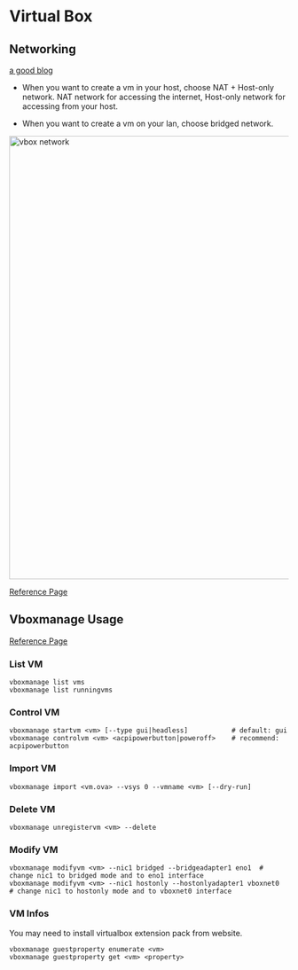 # Virtual Box

## Networking

[a good blog](https://blogs.oracle.com/scoter/post/oracle-vm-virtualbox-networking-options-and-how-to-manage-them)

-   When you want to create a vm in your host, choose NAT + Host-only network. NAT network for accessing the internet, Host-only network for accessing from your host.

-   When you want to create a vm on your lan, choose bridged network.

<img src="https://raw.githubusercontent.com/dingyiyi0226/notes/master/img/virtualbox_network.png" alt="vbox network" width="800"/>

[Reference Page](https://www.virtualbox.org/manual/ch06.html)


## Vboxmanage Usage

[Reference Page](https://www.virtualbox.org/manual/ch08.html)

### List VM

```shell
vboxmanage list vms
vboxmanage list runningvms

```

### Control VM

```shell
vboxmanage startvm <vm> [--type gui|headless]           # default: gui
vboxmanage controlvm <vm> <acpipowerbutton|poweroff>    # recommend: acpipowerbutton

```

### Import VM

```shell
vboxmanage import <vm.ova> --vsys 0 --vmname <vm> [--dry-run]
```

### Delete VM

```shell
vboxmanage unregistervm <vm> --delete
```

### Modify VM

```shell
vboxmanage modifyvm <vm> --nic1 bridged --bridgeadapter1 eno1  # change nic1 to bridged mode and to eno1 interface
vboxmanage modifyvm <vm> --nic1 hostonly --hostonlyadapter1 vboxnet0  # change nic1 to hostonly mode and to vboxnet0 interface
```

### VM Infos

You may need to install virtualbox extension pack from website.

```shell
vboxmanage guestproperty enumerate <vm>
vboxmanage guestproperty get <vm> <property>

```
